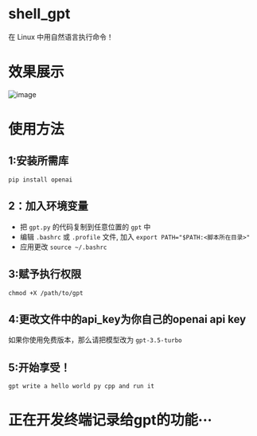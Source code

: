 # shell_gpt

在 Linux 中用自然语言执行命令！

# 效果展示

![image](https://github.com/daishuge/shell_gpt/assets/122254868/41268e7d-732c-4697-93b1-28f944ebb9ee)

# 使用方法

## 1:安装所需库

```shell
pip install openai
```

## 2：加入环境变量

- 把 `gpt.py` 的代码复制到任意位置的 `gpt` 中
- 编辑 `.bashrc` 或 `.profile` 文件, 加入 `export PATH="$PATH:<脚本所在目录>"`
- 应用更改 `source ~/.bashrc`

## 3:赋予执行权限

```shell
chmod +X /path/to/gpt
```

## 4:更改文件中的api_key为你自己的openai api key

如果你使用免费版本，那么请把模型改为 `gpt-3.5-turbo`

## 5:开始享受！

```shell
gpt write a hello world py cpp and run it
```





# 正在开发终端记录给gpt的功能···
